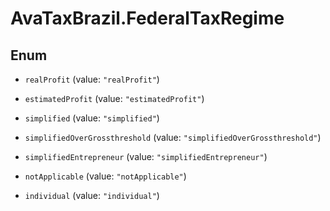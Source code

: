 # AvaTaxBrazil.FederalTaxRegime

## Enum


* `realProfit` (value: `"realProfit"`)

* `estimatedProfit` (value: `"estimatedProfit"`)

* `simplified` (value: `"simplified"`)

* `simplifiedOverGrossthreshold` (value: `"simplifiedOverGrossthreshold"`)

* `simplifiedEntrepreneur` (value: `"simplifiedEntrepreneur"`)

* `notApplicable` (value: `"notApplicable"`)

* `individual` (value: `"individual"`)


